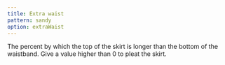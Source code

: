 ```yaml
---
title: Extra waist
pattern: sandy
option: extraWaist
---
```


The percent by which the top of the skirt is longer than the bottom of the waistband. 
Give a value higher than 0 to pleat the skirt.
